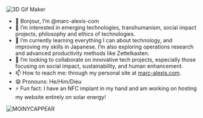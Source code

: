 
![3D Gif Maker](https://github.com/user-attachments/assets/de91c594-1c4e-4158-bb95-26fceb1db471)


- 👋 Bonjour, I’m @marc-alexis-com
- 👀 I’m interested in emerging technologies, transhumanism, social impact projects, philosophy and ethics of technologies.
- 🌱 I’m currently learning everything I can about technology, and improving my skills in Japanese. I’m also exploring operations research and advanced productivity methods like Zettelkasten.
- 💞️ I’m looking to collaborate on innovative tech projects, especially those focusing on social impact, sustainability, and human enhancement.
- 📫 How to reach me: through my personal site at [marc-alexis.com](https://www.marc-alexis.com).
- 😄 Pronouns: He/Him/Dieu
- ⚡ Fun fact: I have an NFC implant in my hand and am working on hosting my website entirely on solar energy!

![MOINYCAPPEAR](https://github.com/user-attachments/assets/a90bd03d-c637-4eb6-a314-f8701b6bec80)
